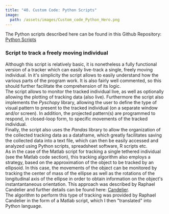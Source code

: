 ```yaml
---
title: "40. Custom Code: Python Scripts"
image: 
  path: /assets/images/Custom_code_Python_Hero.png
---
```


<!--- # General concepts --->


The Python scripts described here can be found in this Github
Repository: [Python
Scripts](https://github.com/em-a-zed/Custom-Tracking-Code/tree/main/Python)

### Script to track a freely moving individual

Although this script is relatively basic, it is nonetheless a fully
functional version of a tracker which can easily live-track a single,
freely moving individual. In it's simplicity the script allows to easily
understand how the various parts of the program work. It is also fairly
well commented, so this should further facilitate the comprehension of
its logic.\
The script allows to monitor the tracked individual live, as well as
optionally allowing the plotting of tracking data (also live).
Furthermore the script also implements the *Pyschopy* library, allowing
the user to define the type of visual pattern to present to the tracked
individual (on a separate window and/or screen). In addition, the
projected pattern(s) are programmed to respond, in closed-loop form, to
specific movements of the tracked individual.\
Finally, the script also uses the *Pandas* library to allow the
organization of the collected tracking data as a dataframe, which
greatly facilitates saving the collected data into a text file, which
can then be easily accessed and analyzed using Python scripts,
spreadsheet software, R scripts etc.\
As in the case of the Matlab script for tracking a single tethered
individual (see the Matlab code section), this tracking algorithm also
employs a strategy, based on the approximation of the object to be
tracked by an ellipsoid. In this case, the movements of the object can
be monitored by tracking the center of mass of the ellipse as well as
the rotations of the longitudinal axis of the ellipse in order to obtain
information on the object's instantantaneous orientation. This approach
was described by Raphael Candelier and further details can be found
here: [Candelier](https://raphael.candelier.fr/?blog=Image%20Moments).\
The algorithm to perform this type of tracking was provided by Raphael
Candelier in the form of a Matlab script, which I then \"translated\"
into Python language.
